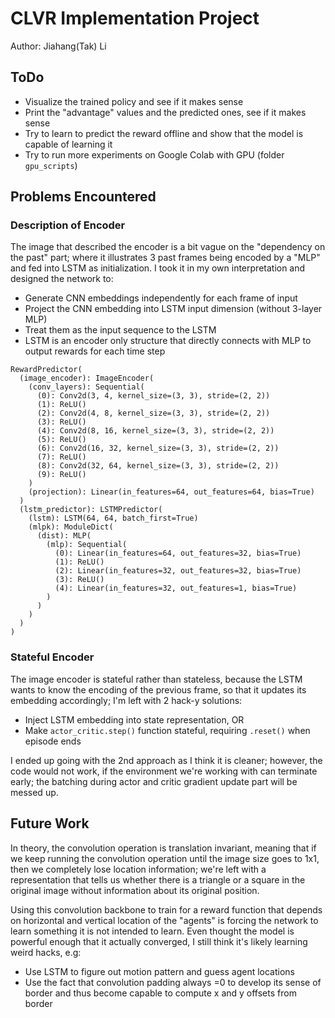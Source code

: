 # CLVR Implementation Project

Author: Jiahang(Tak) Li

## ToDo

* Visualize the trained policy and see if it makes sense
* Print the "advantage" values and the predicted ones, see if it makes sense
* Try to learn to predict the reward offline and show that the model is capable of learning it
* Try to run more experiments on Google Colab with GPU (folder `gpu_scripts`)


## Problems Encountered

### Description of Encoder

The image that described the encoder is a bit vague on the "dependency on the past"
part; where it illustrates 3 past frames being encoded by a "MLP" and fed into LSTM
as initialization. I took it in my own interpretation and designed the network to:

* Generate CNN embeddings independently for each frame of input
* Project the CNN embedding into LSTM input dimension (without 3-layer MLP)
* Treat them as the input sequence to the LSTM
* LSTM is an encoder only structure that directly connects with MLP to output
  rewards for each time step

```
RewardPredictor(
  (image_encoder): ImageEncoder(
    (conv_layers): Sequential(
      (0): Conv2d(3, 4, kernel_size=(3, 3), stride=(2, 2))
      (1): ReLU()
      (2): Conv2d(4, 8, kernel_size=(3, 3), stride=(2, 2))
      (3): ReLU()
      (4): Conv2d(8, 16, kernel_size=(3, 3), stride=(2, 2))
      (5): ReLU()
      (6): Conv2d(16, 32, kernel_size=(3, 3), stride=(2, 2))
      (7): ReLU()
      (8): Conv2d(32, 64, kernel_size=(3, 3), stride=(2, 2))
      (9): ReLU()
    )
    (projection): Linear(in_features=64, out_features=64, bias=True)
  )
  (lstm_predictor): LSTMPredictor(
    (lstm): LSTM(64, 64, batch_first=True)
    (mlpk): ModuleDict(
      (dist): MLP(
        (mlp): Sequential(
          (0): Linear(in_features=64, out_features=32, bias=True)
          (1): ReLU()
          (2): Linear(in_features=32, out_features=32, bias=True)
          (3): ReLU()
          (4): Linear(in_features=32, out_features=1, bias=True)
        )
      )
    )
  )
)
```

### Stateful Encoder

The image encoder is stateful rather than stateless, because the LSTM wants to know
the encoding of the previous frame, so that it updates its embedding accordingly;
I'm left with 2 hack-y solutions:

* Inject LSTM embedding into state representation, OR
* Make `actor_critic.step()` function stateful, requiring `.reset()` when episode ends

I ended up going with the 2nd approach as I think it is cleaner; however, the code
would not work, if the environment we're working with can terminate early; the
batching during actor and critic gradient update part will be messed up.


## Future Work

In theory, the convolution operation is translation invariant, meaning that if we
keep running the convolution operation until the image size goes to 1x1, then we
completely lose location information; we're left with a representation that tells
us whether there is a triangle or a square in the original image without information
about its original position.

Using this convolution backbone to train for a reward function that depends on
horizontal and vertical location of the "agents" is forcing the network to learn
something it is not intended to learn. Even thought the model is powerful enough
that it actually converged, I still think it's likely learning weird hacks, e.g:

* Use LSTM to figure out motion pattern and guess agent locations
* Use the fact that convolution padding always =0 to develop its sense of border
  and thus become capable to compute x and y offsets from border
